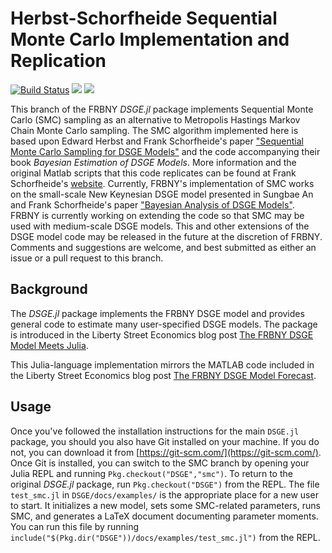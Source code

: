 # Herbst-Schorfheide Sequential Monte Carlo Implementation and Replication
[![Build Status](https://travis-ci.org/FRBNY-DSGE/DSGE.jl.svg)](https://travis-ci.org/FRBNY-DSGE/DSGE.jl)
[![](https://img.shields.io/badge/docs-stable-blue.svg)](https://FRBNY-DSGE.github.io/DSGE.jl/stable)
[![](https://img.shields.io/badge/docs-latest-blue.svg)](https://FRBNY-DSGE.github.io/DSGE.jl/latest)


This branch of the FRBNY *DSGE.jl* package implements Sequential Monte
Carlo (SMC) sampling as an alternative to Metropolis Hastings Markov
Chain Monte Carlo sampling. The SMC algorithm implemented here is
based upon Edward Herbst and Frank Schorfheide's paper ["Sequential
Monte Carlo Sampling for DSGE
Models"](http://dx.doi.org/10.1002/jae.2397) and the code accompanying
their book *Bayesian Estimation of DSGE Models*. More information and
the original Matlab scripts that this code replicates can be found at
Frank Schorfheide's
[website](https://sites.sas.upenn.edu/schorf/pages/bayesian-estimation-dsge-models).
Currently, FRBNY's implementation of SMC works on the small-scale New
Keynesian DSGE model presented in Sungbae An and Frank Schorfheide's
paper ["Bayesian Analysis of DSGE Models"](
http://dx.doi.org/10.1080/07474930701220071).  FRBNY is currently
working on extending the code so that SMC may be used with
medium-scale DSGE models. This and other extensions of the DSGE model
code may be released in the future at the discretion of
FRBNY. Comments and suggestions are welcome, and best submitted as
either an issue or a pull request to this branch.

## Background

The *DSGE.jl* package implements the FRBNY DSGE model and provides
general code to estimate many user-specified DSGE models. The package
is introduced in the Liberty Street Economics blog post [The FRBNY
DSGE Model Meets
Julia](http://libertystreeteconomics.newyorkfed.org/2015/12/the-frbny-dsge-model-meets-julia.html).

This Julia-language implementation mirrors the MATLAB code included in
the Liberty Street Economics blog post [The FRBNY DSGE Model
Forecast](http://libertystreeteconomics.newyorkfed.org/2015/05/the-frbny-dsge-model-forecast-april-2015.html).

## Usage

Once you've followed the installation instructions for the main
`DSGE.jl` package, you should you also have Git installed on your
machine. If you do not, you can download it from
[https://git-scm.com/](https://git-scm.com/). Once Git is installed,
you can switch to the SMC branch by opening your
Julia REPL and running `Pkg.checkout("DSGE","smc")`. To return to the
original *DSGE.jl* package, run `Pkg.checkout("DSGE")` from
the REPL. The file `test_smc.jl` in `DSGE/docs/examples/` is the
appropriate place for a new user to start. It initializes a new model,
sets some SMC-related parameters, runs SMC, and generates a LaTeX
document documenting parameter moments. You can run this file by
running `include("$(Pkg.dir("DSGE"))/docs/examples/test_smc.jl")` from
the REPL. 
